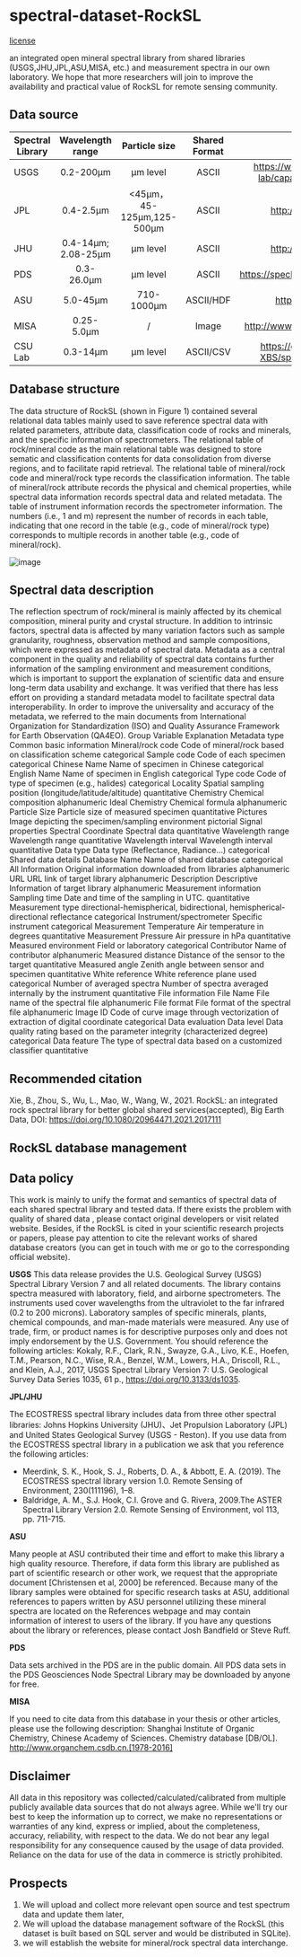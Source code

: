 # spectral-dataset-RockSL
[license](https://creativecommons.org/licenses/by/4.0/ "悬停显示文字")

an integrated open mineral spectral library from shared libraries (USGS,JHU,JPL,ASU,MISA, etc.) and measurement spectra in our own laboratory. We hope that more researchers will join to improve the availability and practical value of RockSL for remote sensing community. 

## Data source
| Spectral Library     | Wavelength range    | Particle size    | Shared Format  | Data resource |
| ---------- | :-----------:  | :-----------: | :-----------:  | :-----------: |
| USGS      | 0.2-200μm    | μm level    | ASCII  |  https://www.usgs.gov/labs/spec-lab/capabilities/spectral-library  |
| JPL     | 0.4-2.5μm    | <45μm，45-125μm,125-500μm| ASCII  | http://speclib.jpl.nasa.gov |
| JHU     | 0.4-14μm; 2.08-25μm| μm level    | ASCII  | http://speclib.jpl.nasa.gov |
| PDS     | 0.3-26.0μm    | μm level    | ASCII  | https://speclib.rsl.wustl.edu/search.aspx  |
| ASU     | 5.0-45μm    | 710-1000μm    | ASCII/HDF  |  https://speclib.asu.edu/  |
| MISA    | 0.25-5.0μm    | /   | Image  |  http://www.organchem.csdb.cn/scdb/  |
| CSU Lab     | 0.3-14μm    | μm level    | ASCII/CSV  | https://github.com/CSU-PCP-XBS/spectral-dataset-RockSL |

## Database structure
The data structure of RockSL (shown in Figure 1) contained several relational data tables mainly used to save reference spectral data with related parameters, attribute data, classification code of rocks and minerals, and the specific information of spectrometers. The relational table of rock/mineral code as the main relational table was designed to store sematic and classification contents for data consolidation from diverse regions, and to facilitate rapid retrieval. The relational table of mineral/rock code and mineral/rock type records the classification information. The table of mineral/rock attribute records the physical and chemical properties, while spectral data information records spectral data and related metadata. The table of instrument information records the spectrometer information. The numbers (i.e., 1 and m) represent the number of records in each table, indicating that one record in the table (e.g., code of mineral/rock type) corresponds to multiple records in another table (e.g., code of mineral/rock).

![image](https://user-images.githubusercontent.com/66400818/147445088-f581487e-c860-418e-bb37-fc73a0a52e05.png)

## Spectral data description
The reflection spectrum of rock/mineral is mainly affected by its chemical composition, mineral purity and crystal structure. In addition to intrinsic factors, spectral data is affected by many variation factors such as sample granularity, roughness, observation method and sample compositions, which were expressed as metadata of spectral data. Metadata as a central component in the quality and reliability of spectral data contains further information of the sampling environment and measurement conditions, which is important to support the explanation of scientific data and ensure long-term data usability and exchange. It was verified that there has less effort on providing a standard metadata model to facilitate spectral data interoperability. In order to improve the universality and accuracy of the metadata, we referred to the main documents from International Organization for Standardization (ISO) and Quality Assurance Framework for Earth Observation (QA4EO). 
Group	Variable	Explanation	Metadata type
Common basic information	Mineral/rock code	Code of mineral/rock based on classification scheme	categorical
	Sample code	Code of each specimen	categorical
	Chinese Name	Name of specimen in Chinese 	categorical
	English Name	Name of specimen in English	categorical
	Type code	Code of type of specimen (e.g., halides)	categorical
	Locality	Spatial sampling position (longitude/latitude/altitude)	quantitative
	Chemistry	Chemical composition	alphanumeric
	Ideal Chemistry	Chemical formula	alphanumeric
	Particle Size	Particle size of measured specimen	quantitative
	Pictures	Image depicting the specimen/sampling environment	pictorial
Signal properties	Spectral Coordinate	Spectral data	quantitative
	Wavelength range	Wavelength range	quantitative
	Wavelength interval	Wavelength interval	quantitative
	Data type	Data type (Reflectance, Radiance…)	categorical
Shared data details	Database Name	Name of shared database	categorical
	All Information	Original information downloaded from libraries	alphanumeric
	URL	URL link of target library	alphanumeric
	Description	Descriptive Information of target library	alphanumeric
Measurement information	Sampling time	Date and time of the sampling in UTC.	quantitative
	Measurement type	directional-hemispherical, bidirectional, hemispherical-directional reflectance	categorical
	Instrument/spectrometer	Specific instrument	categorical
	Measurement Temperature 	Air temperature in degrees	quantitative
	Measurement Pressure	Air pressure in hPa 	quantitative
	Measured environment	Field or laboratory	categorical
	Contributor	Name of contributor	alphanumeric
	Measured distance	Distance of the sensor to the target	quantitative
	Measured angle	Zenith angle between sensor and specimen	quantitative
	White reference	White reference plane used	categorical
	Number of averaged
spectra	Number of spectra averaged internally by the instrument	quantitative
File information	File Name	File name of the spectral file	alphanumeric
	File format 	File format of the spectral file	alphanumeric
	Image ID	Code of curve image through vectorization of extraction of digital coordinate	categorical
Data evaluation	Data level	Data quality rating based on the parameter integrity (characterized degree)	categorical
	Data feature	The type of spectral data based on a customized classifier	quantitative


## Recommended citation
Xie, B., Zhou, S., Wu, L., Mao, W., Wang, W., 2021. RockSL: an integrated rock spectral library for better global shared services(accepted), Big Earth Data, DOI: https://doi.org/10.1080/20964471.2021.2017111

## RockSL database management


## Data policy
This work is mainly to unify the format and semantics of spectral data of each shared spectral library and tested data. If there exists the problem with  quality of shared data , please contact original developers or visit related website. Besides, if the RockSL is cited in your scientific research projects or papers, please pay attention to cite the relevant works of shared database creators (you can get in touch with me or go to the corresponding official website).

**USGS**
This data release provides the U.S. Geological Survey (USGS) Spectral Library Version 7 and all related documents. The library contains spectra measured with laboratory, field, and airborne spectrometers. The instruments used cover wavelengths from the ultraviolet to the far infrared (0.2 to 200 microns). Laboratory samples of specific minerals, plants, chemical compounds, and man-made materials were measured. Any use of trade, firm, or product names is for descriptive purposes only and does not imply endorsement by the U.S. Government.
You should reference the following articles: 
Kokaly, R.F., Clark, R.N., Swayze, G.A., Livo, K.E., Hoefen, T.M., Pearson, N.C., Wise, R.A., Benzel, W.M., Lowers, H.A., Driscoll, R.L., and Klein, A.J., 2017, USGS Spectral Library Version 7: U.S. Geological Survey Data Series 1035, 61 p., https://doi.org/10.3133/ds1035.

**JPL/JHU**

The ECOSTRESS spectral library includes data from three other spectral libraries: Johns Hopkins University (JHU)、Jet Propulsion Laboratory (JPL) and United States Geological Survey (USGS - Reston). If you use data from the ECOSTRESS spectral library in a publication we ask that you reference the following articles: 
* Meerdink, S. K., Hook, S. J., Roberts, D. A., & Abbott, E. A. (2019). The ECOSTRESS spectral library version 1.0. Remote Sensing of Environment, 230(111196), 1–8. 
* Baldridge, A. M., S.J. Hook, C.I. Grove and G. Rivera, 2009.The ASTER Spectral Library Version 2.0. Remote Sensing of Environment, vol 113, pp. 711-715.

**ASU**

Many people at ASU contributed their time and effort to make this library a high quality resource. Therefore, if data form this library are published as part of scientific research or other work, we request that the appropriate document [Christensen et al, 2000] be referenced. Because many of the library samples were obtained for specific research tasks at ASU, additional references to papers written by ASU personnel utilizing these mineral spectra are located on the References webpage and may contain information of interest to users of the library. If you have any questions about the library or references, please contact Josh Bandfield or Steve Ruff.

**PDS**

Data sets archived in the PDS are in the public domain. All PDS data sets in the PDS Geosciences Node Spectral Library may be downloaded by anyone for free.

**MISA**

If you need to cite data from this database in your thesis or other articles, please use the following description:
Shanghai Institute of Organic Chemistry, Chinese Academy of Sciences. Chemistry database [DB/OL]. http://www.organchem.csdb.cn.[1978-2016]

## Disclaimer
All data in this repository was collected/calculated/calibrated from multiple publicly available data sources that do not always agree. While we'll try our best to keep the information up to correct, we make no representations or warranties of any kind, express or implied, about the completeness, accuracy, reliability, with respect to the data. We do not bear any legal responsibility for any consequence caused by the usage of data provided. Reliance on the data for use of the data in commerce is strictly prohibited. 

## Prospects
1. We will upload and collect more relevant open source and test spectrum data and update them later, 
2. We will upload the database management software of the RockSL (this dataset is built based on SQL server and would be distributed in SQLite).
3. we will establish the website for mineral/rock spectral data interchange.
